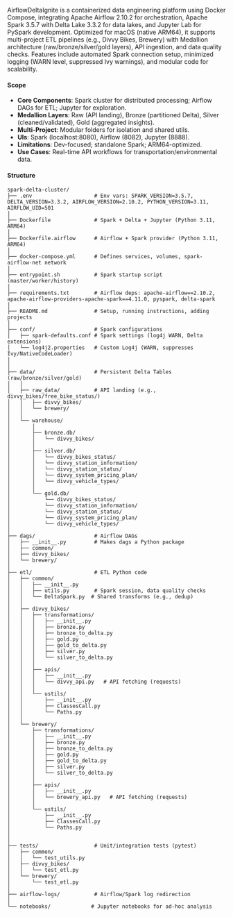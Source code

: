 AirflowDeltaIgnite is a containerized data engineering platform using Docker Compose, integrating Apache Airflow 2.10.2 for orchestration, Apache Spark 3.5.7 with Delta Lake 3.3.2 for data lakes, and Jupyter Lab for PySpark development. Optimized for macOS (native ARM64), it supports multi-project ETL pipelines (e.g., Divvy Bikes, Brewery) with Medallion architecture (raw/bronze/silver/gold layers), API ingestion, and data quality checks. Features include automated Spark connection setup, minimized logging (WARN level, suppressed Ivy warnings), and modular code for scalability.

#### Scope
- **Core Components**: Spark cluster for distributed processing; Airflow DAGs for ETL; Jupyter for exploration.
- **Medallion Layers**: Raw (API landing), Bronze (partitioned Delta), Silver (cleaned/validated), Gold (aggregated insights).
- **Multi-Project**: Modular folders for isolation and shared utils.
- **UIs**: Spark (localhost:8080), Airflow (8082), Jupyter (8888).
- **Limitations**: Dev-focused; standalone Spark; ARM64-optimized.
- **Use Cases**: Real-time API workflows for transportation/environmental data.

#### Structure
```
spark-delta-cluster/
├── .env                    # Env vars: SPARK_VERSION=3.5.7, DELTA_VERSION=3.3.2, AIRFLOW_VERSION=2.10.2, PYTHON_VERSION=3.11, AIRFLOW_UID=501
│
├── Dockerfile              # Spark + Delta + Jupyter (Python 3.11, ARM64)
│
├── Dockerfile.airflow      # Airflow + Spark provider (Python 3.11, ARM64)
│
├── docker-compose.yml      # Defines services, volumes, spark-airflow-net network
│
├── entrypoint.sh           # Spark startup script (master/worker/history)
│
├── requirements.txt        # Airflow deps: apache-airflow==2.10.2, apache-airflow-providers-apache-spark==4.11.0, pyspark, delta-spark
│
├── README.md               # Setup, running instructions, adding projects
│
├── conf/                   # Spark configurations
│   ├── spark-defaults.conf # Spark settings (log4j WARN, Delta extensions)
│   └── log4j2.properties   # Custom Log4j (WARN, suppresses Ivy/NativeCodeLoader)
│
│   
├── data/                   # Persistent Delta Tables (raw/bronze/silver/gold)
│   │
│   ├── raw_data/           # API landing (e.g., divvy_bikes/free_bike_status/)
│   │   ├── divvy_bikes/
│   │   └── brewery/
│   │
│   └── warehouse/
│       │
│       ├── bronze.db/
│       │   └── divvy_bikes/
│       │
│       ├── silver.db/
│       │   └── divvy_bikes_status/
│       │   └── divvy_station_information/
│       │   └── divvy_station_status/
│       │   └── divvy_system_pricing_plan/
│       │   └── divvy_vehicle_types/
│       │
│       └── gold.db/
│           └── divvy_bikes_status/
│           └── divvy_station_information/
│           └── divvy_station_status/
│           └── divvy_system_pricing_plan/
│           └── divvy_vehicle_types/
│
├── dags/                   # Airflow DAGs
│   ├── __init__.py         # Makes dags a Python package
│   ├── common/
│   ├── divvy_bikes/
│   └── brewery/
│
├── etl/                    # ETL Python code
│   ├── common/
│   │   ├── __init__.py
│   │   ├── utils.py        # Spark session, data quality checks
│   │   └── DeltaSpark.py  # Shared transforms (e.g., dedup)
│   │
│   ├── divvy_bikes/
│   │   ├── transformations/
│   │   │   ├── __init__.py
│   │   │   ├── bronze.py
│   │   │   ├── bronze_to_delta.py
│   │   │   ├── gold.py
│   │   │   ├── gold_to_delta.py
│   │   │   ├── silver.py
│   │   │   └── silver_to_delta.py
│   │   │
│   │   ├── apis/
│   │   │   ├── __init__.py
│   │   │   └── divvy_api.py   # API fetching (requests)
│   │   │
│   │   └── ustils/
│   │       ├── __init__.py
│   │       ├── ClassesCall.py
│   │       └── Paths.py
│   │
│   └── brewery/
│       ├── transformations/
│       │   ├── __init__.py
│       │   ├── bronze.py
│       │   ├── bronze_to_delta.py
│       │   ├── gold.py
│       │   ├── gold_to_delta.py
│       │   ├── silver.py
│       │   └── silver_to_delta.py
│       │
│       ├── apis/
│       │   ├── __init__.py
│       │   └── brewery_api.py   # API fetching (requests)
│       │
│       └── ustils/
│           ├── __init__.py
│           ├── ClassesCall.py
│           └── Paths.py
│
│   
├── tests/                  # Unit/integration tests (pytest)
│   ├── common/
│   │   └── test_utils.py
│   ├── divvy_bikes/
│   │   └── test_etl.py
│   └── brewery/
│       └── test_etl.py
│
├── airflow-logs/           # Airflow/Spark log redirection
│
└── notebooks/             # Jupyter notebooks for ad-hoc analysis
